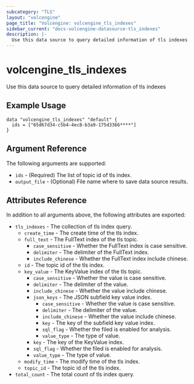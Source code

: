 ```yaml
---
subcategory: "TLS"
layout: "volcengine"
page_title: "Volcengine: volcengine_tls_indexes"
sidebar_current: "docs-volcengine-datasource-tls_indexes"
description: |-
  Use this data source to query detailed information of tls indexes
---
```

# volcengine_tls_indexes
Use this data source to query detailed information of tls indexes
## Example Usage
```hcl
data "volcengine_tls_indexes" "default" {
  ids = ["65d67d34-c5b4-4ec8-b3a9-175d3366****"]
}
```
## Argument Reference
The following arguments are supported:
* `ids` - (Required) The list of topic id of tls index.
* `output_file` - (Optional) File name where to save data source results.

## Attributes Reference
In addition to all arguments above, the following attributes are exported:
* `tls_indexes` - The collection of tls index query.
    * `create_time` - The create time of the tls index.
    * `full_text` - The FullText index of the tls topic.
        * `case_sensitive` - Whether the FullText index is case sensitive.
        * `delimiter` - The delimiter of the FullText index.
        * `include_chinese` - Whether the FullText index include chinese.
    * `id` - The topic id of the tls index.
    * `key_value` - The KeyValue index of the tls topic.
        * `case_sensitive` - Whether the value is case sensitive.
        * `delimiter` - The delimiter of the value.
        * `include_chinese` - Whether the value include chinese.
        * `json_keys` - The JSON subfield key value index.
            * `case_sensitive` - Whether the value is case sensitive.
            * `delimiter` - The delimiter of the value.
            * `include_chinese` - Whether the value include chinese.
            * `key` - The key of the subfield key value index.
            * `sql_flag` - Whether the filed is enabled for analysis.
            * `value_type` - The type of value.
        * `key` - The key of the KeyValue index.
        * `sql_flag` - Whether the filed is enabled for analysis.
        * `value_type` - The type of value.
    * `modify_time` - The modify time of the tls index.
    * `topic_id` - The topic id of the tls index.
* `total_count` - The total count of tls index query.


